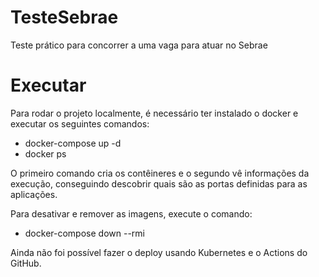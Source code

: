 # TesteSebrae
Teste prático para concorrer a uma vaga para atuar no Sebrae

# Executar
Para rodar o projeto localmente, é necessário ter instalado o docker e executar os seguintes comandos:
  - docker-compose up -d
  - docker ps

O primeiro comando cria os contêineres e o segundo vê informações da execução, conseguindo descobrir quais são as portas definidas para as aplicações.

Para desativar e remover as imagens, execute o comando:
  - docker-compose down --rmi

Ainda não foi possível fazer o deploy usando Kubernetes e o Actions do GitHub.
